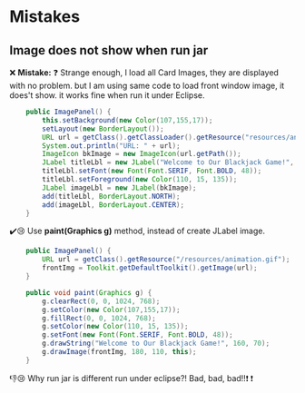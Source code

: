 <h1>Mistakes</h1>

[](../../doc/utilities.md)

## Image does not show when run jar
❌ **Mistake:**
❓ Strange enough, I load all Card Images, they are displayed with no problem. but I am using same code to load front window image, it does't show. it works fine when run it under Eclipse.
```java
	public ImagePanel() {
		this.setBackground(new Color(107,155,17));
		setLayout(new BorderLayout());
		URL url = getClass().getClassLoader().getResource("resources/animation.gif");
		System.out.println("URL: " + url);
		ImageIcon bkImage = new ImageIcon(url.getPath());
		JLabel titleLbl = new JLabel("Welcome to Our Blackjack Game!", SwingConstants.CENTER);
		titleLbl.setFont(new Font(Font.SERIF, Font.BOLD, 48));
		titleLbl.setForeground(new Color(110, 15, 135));
		JLabel imageLbl = new JLabel(bkImage);
		add(titleLbl, BorderLayout.NORTH);
		add(imageLbl, BorderLayout.CENTER);
	}
```

✔️😢 Use **paint(Graphics g)** method, instead of create JLabel image.
```java
	public ImagePanel() {
		URL url = getClass().getResource("/resources/animation.gif");
		frontImg = Toolkit.getDefaultToolkit().getImage(url);
	}

	public void paint(Graphics g) {
		g.clearRect(0, 0, 1024, 768);
		g.setColor(new Color(107,155,17));
		g.fillRect(0, 0, 1024, 768);
		g.setColor(new Color(110, 15, 135));
		g.setFont(new Font(Font.SERIF, Font.BOLD, 48));
		g.drawString("Welcome to Our Blackjack Game!", 160, 70);
		g.drawImage(frontImg, 180, 110, this);
	}
``` 
👎😢 Why run jar is different run under eclipse?! Bad, bad, bad!!❗️ ❗️ 